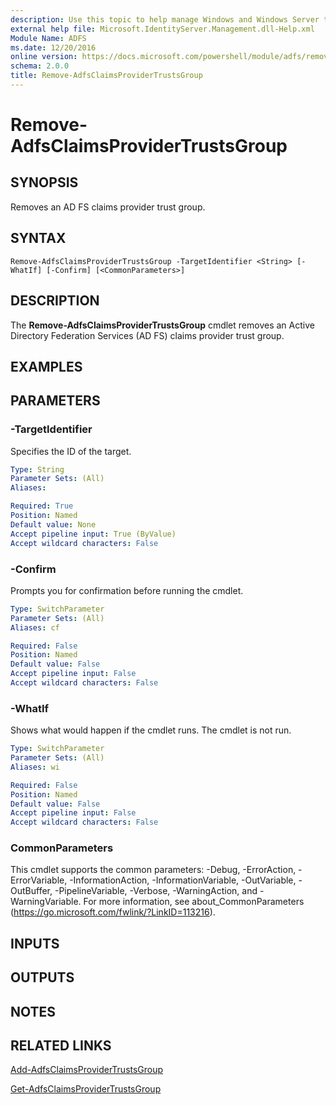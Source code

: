 ```yaml
---
description: Use this topic to help manage Windows and Windows Server technologies with Windows PowerShell.
external help file: Microsoft.IdentityServer.Management.dll-Help.xml
Module Name: ADFS
ms.date: 12/20/2016
online version: https://docs.microsoft.com/powershell/module/adfs/remove-adfsclaimsprovidertrustsgroup?view=windowsserver2019-ps&wt.mc_id=ps-gethelp
schema: 2.0.0
title: Remove-AdfsClaimsProviderTrustsGroup
---
```


# Remove-AdfsClaimsProviderTrustsGroup

## SYNOPSIS
Removes an AD FS claims provider trust group.

## SYNTAX

```
Remove-AdfsClaimsProviderTrustsGroup -TargetIdentifier <String> [-WhatIf] [-Confirm] [<CommonParameters>]
```

## DESCRIPTION
The **Remove-AdfsClaimsProviderTrustsGroup** cmdlet removes an Active Directory Federation Services (AD FS) claims provider trust group.

## EXAMPLES

## PARAMETERS

### -TargetIdentifier
Specifies the ID of the target.

```yaml
Type: String
Parameter Sets: (All)
Aliases: 

Required: True
Position: Named
Default value: None
Accept pipeline input: True (ByValue)
Accept wildcard characters: False
```

### -Confirm
Prompts you for confirmation before running the cmdlet.

```yaml
Type: SwitchParameter
Parameter Sets: (All)
Aliases: cf

Required: False
Position: Named
Default value: False
Accept pipeline input: False
Accept wildcard characters: False
```

### -WhatIf
Shows what would happen if the cmdlet runs.
The cmdlet is not run.

```yaml
Type: SwitchParameter
Parameter Sets: (All)
Aliases: wi

Required: False
Position: Named
Default value: False
Accept pipeline input: False
Accept wildcard characters: False
```

### CommonParameters
This cmdlet supports the common parameters: -Debug, -ErrorAction, -ErrorVariable, -InformationAction, -InformationVariable, -OutVariable, -OutBuffer, -PipelineVariable, -Verbose, -WarningAction, and -WarningVariable. For more information, see about_CommonParameters (https://go.microsoft.com/fwlink/?LinkID=113216).

## INPUTS

## OUTPUTS

## NOTES

## RELATED LINKS

[Add-AdfsClaimsProviderTrustsGroup](./Add-AdfsClaimsProviderTrustsGroup.md)

[Get-AdfsClaimsProviderTrustsGroup](./Get-AdfsClaimsProviderTrustsGroup.md)

